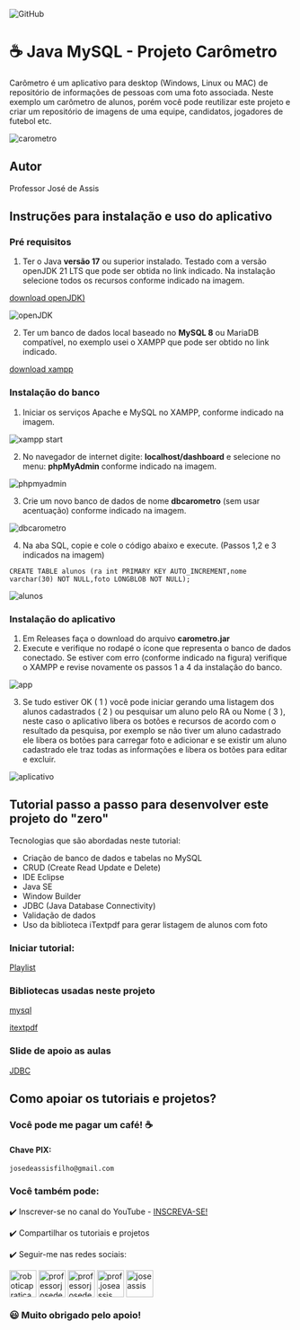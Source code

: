![GitHub](https://img.shields.io/github/license/professorjosedeassis/carometro)
# ☕ Java MySQL - Projeto Carômetro
Carômetro é um aplicativo para desktop (Windows, Linux ou MAC) de repositório de informações de pessoas com uma foto associada. Neste exemplo um carômetro de alunos, porém você pode reutilizar este projeto e criar um repositório de imagens de uma equipe, candidatos, jogadores de futebol etc.

![carometro](https://github.com/professorjosedeassis/carometro/blob/main/assets/caraometro1.png)
## Autor
Professor José de Assis
## Instruções para instalação e uso do aplicativo
### Pré requisitos
1) Ter o Java **versão 17** ou superior instalado. Testado com a versão openJDK 21 LTS que pode ser obtida no link indicado. Na instalação selecione todos os recursos conforme indicado na imagem.

[download openJDK)](https://adoptium.net/)

![openJDK](https://github.com/professorjosedeassis/carometro/blob/main/assets/openjdk.png)

2) Ter um banco de dados local baseado no **MySQL 8** ou MariaDB compatível, no exemplo usei o XAMPP que pode ser obtido no link indicado.

[download xampp](https://www.apachefriends.org/)

### Instalação do banco
1) Iniciar os serviços Apache e MySQL no XAMPP, conforme indicado na imagem.

![xampp start](https://github.com/professorjosedeassis/carometro/blob/main/assets/xampp1.png)

2) No navegador de internet digite: **localhost/dashboard** e selecione no menu: **phpMyAdmin** conforme indicado na imagem.

![phpmyadmin](https://github.com/professorjosedeassis/carometro/blob/main/assets/xampp2.png)

3) Crie um novo banco de dados de nome **dbcarometro** (sem usar acentuação) conforme indicado na imagem.

![dbcarometro](https://github.com/professorjosedeassis/carometro/blob/main/assets/xampp3.png)

4) Na aba SQL, copie e cole o código abaixo e execute. (Passos 1,2 e 3 indicados na imagem)

`CREATE TABLE alunos (ra int PRIMARY KEY AUTO_INCREMENT,nome varchar(30) NOT NULL,foto LONGBLOB NOT NULL);`

![alunos](https://github.com/professorjosedeassis/carometro/blob/main/assets/xampp4.png)

### Instalação do aplicativo
1) Em Releases faça o download do arquivo **carometro.jar**
2) Execute e verifique no rodapé o ícone que representa o banco de dados conectado. Se estiver com erro (conforme indicado na figura) verifique o XAMPP e revise novamente os passos 1 a 4 da instalação do banco.

![app](https://github.com/professorjosedeassis/carometro/blob/main/assets/caraometro2.png)

3) Se tudo estiver OK ( 1 ) você pode iniciar gerando uma listagem dos alunos cadastrados ( 2 ) ou pesquisar um aluno pelo RA ou Nome ( 3 ), neste caso o aplicativo libera os botões e recursos de acordo com o resultado da pesquisa, por exemplo se não tiver um aluno cadastrado ele libera os botões para carregar foto e adicionar e se existir um aluno cadastrado ele traz todas as informações e libera os botões para editar e excluir.

![aplicativo](https://github.com/professorjosedeassis/carometro/blob/main/assets/caraometro3.png) 

## Tutorial passo a passo para desenvolver este projeto do "zero"
Tecnologias que são abordadas neste tutorial:
- Criação de banco de dados e tabelas no MySQL
- CRUD (Create Read Update e Delete)
- IDE Eclipse
- Java SE
- Window Builder
- JDBC (Java Database Connectivity)
- Validação de dados
- Uso da biblioteca iTextpdf para gerar listagem de alunos com foto

### Iniciar tutorial:
[Playlist](https://www.youtube.com/playlist?list=PLbEOwbQR9lqz6tSoH51QAEzpo1VsXgvIv)
### Bibliotecas usadas neste projeto
[mysql](https://dev.mysql.com/downloads/connector/j/)

[itextpdf](https://github.com/itext/itextpdf)
### Slide de apoio as aulas
[JDBC](https://professorjosedeassis.github.io/infox/)
## Como apoiar os tutoriais e projetos?
### Você pode me pagar um café! ☕

#### Chave PIX:
` josedeassisfilho@gmail.com `
### Você também pode:
:heavy_check_mark: Inscrever-se no canal do YouTube - [INSCREVA-SE!](https://www.youtube.com/c/RoboticapraticaBr/?sub_confirmation=1)

:heavy_check_mark: Compartilhar os tutoriais e projetos

:heavy_check_mark: Seguir-me nas redes sociais:
<p align="left">
<a href="https://www.youtube.com/c/roboticapraticabr" target="blank"><img align="center" src="https://github.com/professorjosedeassis/joseassis/blob/main/img/youtube.png" alt="roboticapraticabr" height="48" width="48" /></a>
<a href="https://linkedin.com/in/professorjosedeassis" target="blank"><img align="center" src="https://github.com/professorjosedeassis/joseassis/blob/main/img/linkedin.png" alt="professorjosedeassis" height="48" width="48" /></a>
<a href="https://fb.com/professorjosedeassis" target="blank"><img align="center" src="https://github.com/professorjosedeassis/joseassis/blob/main/img/facebook.png" alt="professorjosedeassis" height="48" width="48" /></a>
<a href="https://instagram.com/prof.joseassis" target="blank"><img align="center" src="https://github.com/professorjosedeassis/joseassis/blob/main/img/instagram.png" alt="prof.joseassis" height="48" width="48" /></a>
<a href="https://twitter.com/joseassis" target="blank"><img align="center" src="https://github.com/professorjosedeassis/joseassis/blob/main/img/twitter.png" alt="joseassis" height="48" width="48" /></a>
</p>

### :smiley: Muito obrigado pelo apoio!
